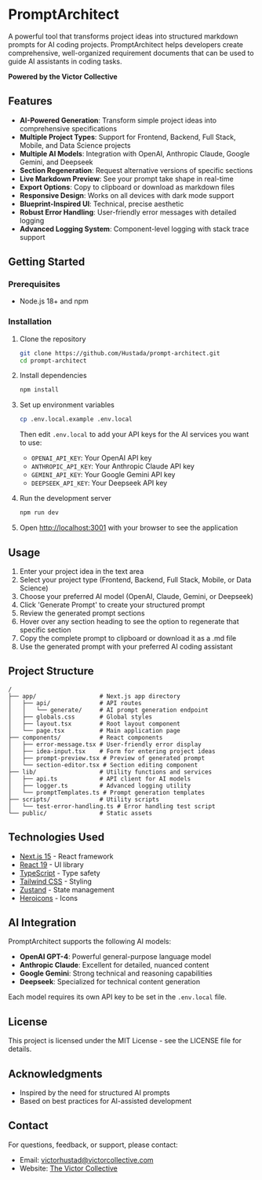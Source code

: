 # PromptArchitect

A powerful tool that transforms project ideas into structured markdown prompts for AI coding projects. PromptArchitect helps developers create comprehensive, well-organized requirement documents that can be used to guide AI assistants in coding tasks.

**Powered by the Victor Collective**

## Features

- **AI-Powered Generation**: Transform simple project ideas into comprehensive specifications
- **Multiple Project Types**: Support for Frontend, Backend, Full Stack, Mobile, and Data Science projects
- **Multiple AI Models**: Integration with OpenAI, Anthropic Claude, Google Gemini, and Deepseek
- **Section Regeneration**: Request alternative versions of specific sections
- **Live Markdown Preview**: See your prompt take shape in real-time
- **Export Options**: Copy to clipboard or download as markdown files
- **Responsive Design**: Works on all devices with dark mode support
- **Blueprint-Inspired UI**: Technical, precise aesthetic
- **Robust Error Handling**: User-friendly error messages with detailed logging
- **Advanced Logging System**: Component-level logging with stack trace support

## Getting Started

### Prerequisites

- Node.js 18+ and npm

### Installation

1. Clone the repository
   ```bash
   git clone https://github.com/Hustada/prompt-architect.git
   cd prompt-architect
   ```

2. Install dependencies
   ```bash
   npm install
   ```

3. Set up environment variables
   ```bash
   cp .env.local.example .env.local
   ```
   Then edit `.env.local` to add your API keys for the AI services you want to use:
   - `OPENAI_API_KEY`: Your OpenAI API key
   - `ANTHROPIC_API_KEY`: Your Anthropic Claude API key
   - `GEMINI_API_KEY`: Your Google Gemini API key
   - `DEEPSEEK_API_KEY`: Your Deepseek API key

4. Run the development server
   ```bash
   npm run dev
   ```

5. Open [http://localhost:3001](http://localhost:3001) with your browser to see the application

## Usage

1. Enter your project idea in the text area
2. Select your project type (Frontend, Backend, Full Stack, Mobile, or Data Science)
3. Choose your preferred AI model (OpenAI, Claude, Gemini, or Deepseek)
4. Click 'Generate Prompt' to create your structured prompt
5. Review the generated prompt sections
6. Hover over any section heading to see the option to regenerate that specific section
7. Copy the complete prompt to clipboard or download it as a .md file
8. Use the generated prompt with your preferred AI coding assistant

## Project Structure

```
/
├── app/                  # Next.js app directory
│   ├── api/              # API routes
│   │   └── generate/     # AI prompt generation endpoint
│   ├── globals.css       # Global styles
│   ├── layout.tsx        # Root layout component
│   └── page.tsx          # Main application page
├── components/           # React components
│   ├── error-message.tsx # User-friendly error display
│   ├── idea-input.tsx    # Form for entering project ideas
│   ├── prompt-preview.tsx # Preview of generated prompt
│   └── section-editor.tsx # Section editing component
├── lib/                  # Utility functions and services
│   ├── api.ts            # API client for AI models
│   ├── logger.ts         # Advanced logging utility
│   └── promptTemplates.ts # Prompt generation templates
├── scripts/              # Utility scripts
│   └── test-error-handling.ts # Error handling test script
└── public/               # Static assets
```

## Technologies Used

- [Next.js 15](https://nextjs.org/) - React framework
- [React 19](https://react.dev/) - UI library
- [TypeScript](https://www.typescriptlang.org/) - Type safety
- [Tailwind CSS](https://tailwindcss.com/) - Styling
- [Zustand](https://github.com/pmndrs/zustand) - State management
- [Heroicons](https://heroicons.com/) - Icons

## AI Integration

PromptArchitect supports the following AI models:

- **OpenAI GPT-4**: Powerful general-purpose language model
- **Anthropic Claude**: Excellent for detailed, nuanced content
- **Google Gemini**: Strong technical and reasoning capabilities
- **Deepseek**: Specialized for technical content generation

Each model requires its own API key to be set in the `.env.local` file.

## License

This project is licensed under the MIT License - see the LICENSE file for details.

## Acknowledgments

- Inspired by the need for structured AI prompts
- Based on best practices for AI-assisted development

## Contact

For questions, feedback, or support, please contact:

- Email: victorhustad@victorcollective.com
- Website: [The Victor Collective](https://victorcollective.com)

